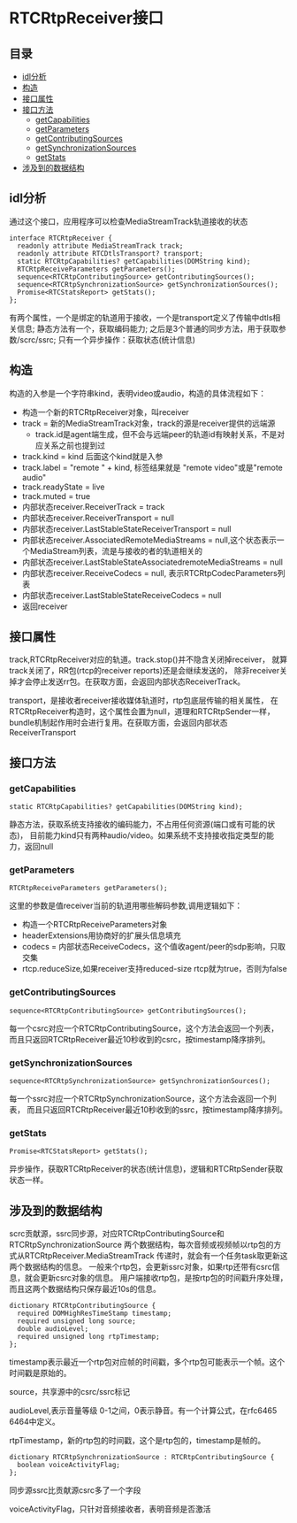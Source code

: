 # RTCRtpReceiver接口

## 目录

<!-- vim-markdown-toc GFM -->

- [idl分析](#idl分析)
- [构造](#构造)
- [接口属性](#接口属性)
- [接口方法](#接口方法)
  - [getCapabilities](#getcapabilities)
  - [getParameters](#getparameters)
  - [getContributingSources](#getcontributingsources)
  - [getSynchronizationSources](#getsynchronizationsources)
  - [getStats](#getstats)
- [涉及到的数据结构](#涉及到的数据结构)

<!-- vim-markdown-toc -->

## idl分析

通过这个接口，应用程序可以检查MediaStreamTrack轨道接收的状态

    interface RTCRtpReceiver {
      readonly attribute MediaStreamTrack track;
      readonly attribute RTCDtlsTransport? transport;
      static RTCRtpCapabilities? getCapabilities(DOMString kind);
      RTCRtpReceiveParameters getParameters();
      sequence<RTCRtpContributingSource> getContributingSources();
      sequence<RTCRtpSynchronizationSource> getSynchronizationSources();
      Promise<RTCStatsReport> getStats();
    };

有两个属性，一个是绑定的轨道用于接收，一个是transport定义了传输中dtls相关信息;
静态方法有一个，获取编码能力;
之后是3个普通的同步方法，用于获取参数/scrc/ssrc;
只有一个异步操作：获取状态(统计信息)

## 构造

构造的入参是一个字符串kind，表明video或audio，构造的具体流程如下：

- 构造一个新的RTCRtpReceiver对象，叫receiver
- track = 新的MediaStreamTrack对象，track的源是receiver提供的远端源
  - track.id是agent端生成，但不会与远端peer的轨道id有映射关系，不是对应关系之前也提到过
- track.kind = kind 后面这个kind就是入参
- track.label = "remote " + kind, 标签结果就是 "remote video"或是"remote audio"
- track.readyState = live
- track.muted = true
- 内部状态receiver.ReceiverTrack = track
- 内部状态receiver.ReceiverTransport = null
- 内部状态receiver.LastStableStateReceiverTransport = null
- 内部状态receiver.AssociatedRemoteMediaStreams = null,这个状态表示一个MediaStream列表，流是与接收的者的轨道相关的
- 内部状态receiver.LastStableStateAssociatedremoteMediaStreams = null
- 内部状态receiver.ReceiveCodecs = null, 表示RTCRtpCodecParameters列表
- 内部状态receiver.LastStableStateReceiveCodecs = null
- 返回receiver

## 接口属性

track,RTCRtpReceiver对应的轨道。track.stop()并不隐含关闭掉receiver，
就算track关闭了，RR包(rtcp的receiver reports)还是会继续发送的，
除非receiver关掉才会停止发送rr包。在获取方面，会返回内部状态ReceiverTrack。

transport，是接收者receiver接收媒体轨道时，rtp包底层传输的相关属性，
在RTCRtpReceiver构造时，这个属性会置为null，道理和RTCRtpSender一样，
bundle机制起作用时会进行复用。在获取方面，会返回内部状态ReceiverTransport

## 接口方法

### getCapabilities

    static RTCRtpCapabilities? getCapabilities(DOMString kind);

静态方法，获取系统支持接收的编码能力，不占用任何资源(端口或有可能的状态)，
目前能力kind只有两种audio/video。如果系统不支持接收指定类型的能力，返回null

### getParameters

    RTCRtpReceiveParameters getParameters();

这里的参数是值receiver当前的轨道用哪些解码参数,调用逻辑如下：

- 构造一个RTCRtpReceiveParameters对象
- headerExtensions用协商好的扩展头信息填充
- codecs = 内部状态ReceiveCodecs，这个值收agent/peer的sdp影响，只取交集
- rtcp.reduceSize,如果receiver支持reduced-size rtcp就为true，否则为false

### getContributingSources

    sequence<RTCRtpContributingSource> getContributingSources();

每一个csrc对应一个RTCRtpContributingSource，这个方法会返回一个列表，
而且只返回RTCRtpReceiver最近10秒收到的csrc，按timestamp降序排列。

### getSynchronizationSources

    sequence<RTCRtpSynchronizationSource> getSynchronizationSources();

每一个ssrc对应一个RTCRtpSynchronizationSource，这个方法会返回一个列表，
而且只返回RTCRtpReceiver最近10秒收到的ssrc，按timestamp降序排列。

### getStats

    Promise<RTCStatsReport> getStats();

异步操作，获取RTCRtpReceiver的状态(统计信息)，逻辑和RTCRtpSender获取状态一样。

## 涉及到的数据结构

scrc贡献源，ssrc同步源，对应RTCRtpContributingSource和RTCRtpSynchronizationSource
两个数据结构，每次音频或视频帧以rtp包的方式从RTCRtpReceiver.MediaStreamTrack
传递时，就会有一个任务task取更新这两个数据结构的信息。
一般来个rtp包，会更新ssrc对象，如果rtp还带有csrc信息，就会更新csrc对象的信息。
用户端接收rtp包，是按rtp包的时间戳升序处理，而且这两个数据结构只保存最近10s的信息。

    dictionary RTCRtpContributingSource {
      required DOMHighResTimeStamp timestamp;
      required unsigned long source;
      double audioLevel;
      required unsigned long rtpTimestamp;
    };

timestamp表示最近一个rtp包对应帧的时间戳，多个rtp包可能表示一个帧。这个时间戳是原始的。

source，共享源中的csrc/ssrc标记

audioLevel,表示音量等级 0-1之间，0表示静音。有一个计算公式，在rfc6465 6464中定义。

rtpTimestamp，新的rtp包的时间戳，这个是rtp包的，timestamp是帧的。

    dictionary RTCRtpSynchronizationSource : RTCRtpContributingSource {
      boolean voiceActivityFlag;
    };

同步源ssrc比贡献源csrc多了一个字段

voiceActivityFlag，只针对音频接收者，表明音频是否激活
